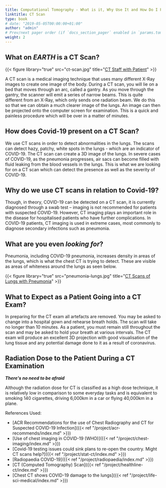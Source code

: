 ```yaml
---
title: Computational Tomography - What is it, Why Use It and How Do I Prepare for It?
linktitle: CT Scan
type: book
# date: "2019-05-05T00:00:00+01:00"
author: "admin"
# Prev/next pager order (if `docs_section_pager` enabled in `params.toml`)
weight: 2
---
```


## What on **_EARTH_** is a CT Scan?

{{< figure library="true" src="ct-scan.jpg" title="[CT Staff with Patient](https://www.amberusa.com/blog/the-ct-scanning-procedure/)" >}}

A CT scan is a medical imaging technique that uses many different X-Ray images to create one image of the body. During a CT scan, you will lie on a bed that moves through an arc, called a gantry. As you move through the gantry, the scanner will emit a series of narrow beams. This is quite different from an X-Ray, which only sends one radiation beam. We do this so that we can obtain a much clearer image of the lungs. An image can then be projected onto the computer screen for examination. This is a quick and painless procedure which will be over in a matter of minutes. 

## How does Covid-19 present on a CT Scan?

We use CT scans in order to detect abnormalities in the lungs. The scans can detect hazy, patchy, white spots in the lungs - which are an indicator of COVID-19. The CT scan can create a 3D image of the lungs. In severe cases of COVID-19, as the pneumonia progresses, air sacs can become filled with fluid leaking from the blood vessels in the lungs. This is what we are looking for on a CT scan which can detect the presence as well as the severity of COVID-19.  

## Why do we use CT scans in relation to Covid-19?

Though, in theory, COVID-19 can be detected on a CT scan, it is currently diagnosed through a swab test – imaging is not recommended for patients with suspected COVID-19. However, CT imaging plays an important role in the disease for hospitalised patients who have further complications. In COVID-19 patients, CT imaging is used in extreme cases, most commonly to diagnose secondary infections such as pneumonia.

## What are you even _looking for_?

Pneumonia, including COVID-19 pneumonia, increases density in areas of the lungs, which is what the chest CT is trying to detect. These are visible as areas of whiteness around the lungs as seen below.

{{< figure library="true" src="pneumonia-lungs.jpg" title="[CT Scans of Lungs with Pneumonia](https://www.news-medical.net/news/20200315/Chest-CT-shows-COVID-19-damage-to-the-lungs.aspx)" >}}



<!---
diff authors above and below
-->



## What to Expect as a Patient Going into a CT Exam?

In preparing for the CT exam all artefacts are removed. You may be asked to change into a hospital gown and rehearse breath holds. The scan will take no longer than 10 minutes. As a patient, you must remain still throughout the scan and may be asked to hold your breath at various intervals. The CT exam will produce an excellent 3D projection with good visualisation of the lung tissue and any potential damage done to it as a result of coronavirus.

## Radiation Dose to the Patient During a CT Examination

**_There's no need to be afraid_**

Although the radiation dose for CT is classified as a high dose technique, it is relatively low in comparison to some everyday tasks and is equivalent to smoking 140 cigarettes, driving 6,000km in a car or flying 40,000km in a plane. 

References Used:

* [ACR Recommendations for the use of Chest Radiography and CT for Suspected COVID-19 Infection]({{< ref "/project/acr-recommends/index.md" >}})
* [Use of chest imaging in COVID-19 (WHO)]({{< ref "/project/chest-imaging/index.md" >}})
* [Covid-19 testing issues could sink plans to re-open the country. Might CT scans help?]({{< ref "/project/stat-ct/index.md" >}})
* [Radiopaedia COVID-19]({{< ref "/project/radiopaedia/index.md" >}})
* [CT (Computed Tomography) Scan]({{< ref "/project/healthline-ct/index.md" >}})
* [Chest CT shows COVID-19 damage to the lungs]({{< ref "/project/life-sci-medical/index.md" >}})
